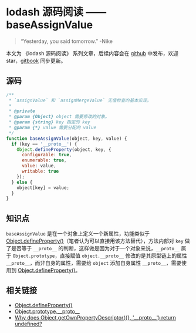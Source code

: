 # lodash 源码阅读 —— baseAssignValue

> “Yesterday, you said tomorrow.” -Nike

本文为 《lodash 源码阅读》 系列文章，后续内容会在 [github](https://github.com/gu-xionghong/lodash-analysis) 中发布，欢迎 star，[gitbook](https://gu-xionghong.gitbook.io/lodash-analysis/) 同步更新。

## 源码

```js
/**
 * `assignValue` 和 `assignMergeValue` 无值检查的基本实现。
 *
 * @private
 * @param {Object} object 需要修改的对象。
 * @param {string} key 指定的 key
 * @param {*} value 需要分配的 value
 */
function baseAssignValue(object, key, value) {
  if (key == '__proto__') {
    Object.defineProperty(object, key, {
      configurable: true,
      enumerable: true,
      value: value,
      writable: true
    });
  } else {
    object[key] = value;
  }
}
```

## 知识点

`baseAssignValue` 是在一个对象上定义一个新属性，功能类似于 [Object.defineProperty()](https://developer.mozilla.org/zh-CN/docs/Web/JavaScript/Reference/Global_Objects/Object/defineProperty)（笔者认为可以直接用该方法替代），方法内部对 `key` 做了是否等于 `__proto__`
的判断，这样做是因为对于一个对象来说，`__proto__` 属于 `Object.prototype`，直接赋值 `object.__proto__` 修改的是其原型链上的属性 `__proto__`，而非自身的属性，需要给 `object` 添加自身属性 `__proto__`，需要使用到 [Object.defineProperty()](https://developer.mozilla.org/zh-CN/docs/Web/JavaScript/Reference/Global_Objects/Object/defineProperty)。

## 相关链接

- [Object.defineProperty()](https://developer.mozilla.org/zh-CN/docs/Web/JavaScript/Reference/Global_Objects/Object/defineProperty)
- [Object.prototype.\_\_proto\_\_](https://developer.mozilla.org/zh-CN/docs/Web/JavaScript/Reference/Global_Objects/Object/proto)
- [Why does Object.getOwnPropertyDescriptor({}, '\_\_proto\_\_') return undefined?](https://stackoverflow.com/questions/36116964/why-does-object-getownpropertydescriptor-proto-return-undefined)
